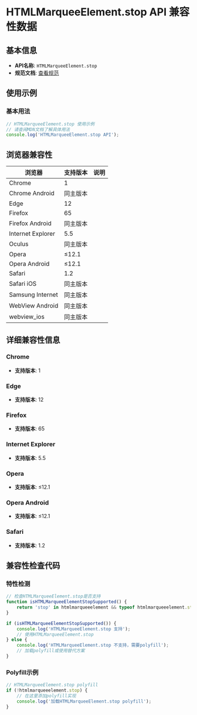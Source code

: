 # HTMLMarqueeElement.stop API 兼容性数据

## 基本信息

- **API名称**: `HTMLMarqueeElement.stop`
- **规范文档**: [查看规范](https://html.spec.whatwg.org/multipage/obsolete.html#dom-marquee-stop)

## 使用示例

### 基本用法

```javascript
// HTMLMarqueeElement.stop 使用示例
// 请查阅MDN文档了解具体用法
console.log('HTMLMarqueeElement.stop API');
```

## 浏览器兼容性

| 浏览器 | 支持版本 | 说明 |
|--------|----------|------|
| Chrome | 1 |  |
| Chrome Android | 同主版本 |  |
| Edge | 12 |  |
| Firefox | 65 |  |
| Firefox Android | 同主版本 |  |
| Internet Explorer | 5.5 |  |
| Oculus | 同主版本 |  |
| Opera | ≤12.1 |  |
| Opera Android | ≤12.1 |  |
| Safari | 1.2 |  |
| Safari iOS | 同主版本 |  |
| Samsung Internet | 同主版本 |  |
| WebView Android | 同主版本 |  |
| webview_ios | 同主版本 |  |

## 详细兼容性信息

### Chrome

- **支持版本**: 1

### Edge

- **支持版本**: 12

### Firefox

- **支持版本**: 65

### Internet Explorer

- **支持版本**: 5.5

### Opera

- **支持版本**: ≤12.1

### Opera Android

- **支持版本**: ≤12.1

### Safari

- **支持版本**: 1.2

## 兼容性检查代码

### 特性检测

```javascript
// 检查HTMLMarqueeElement.stop是否支持
function isHTMLMarqueeElementStopSupported() {
    return 'stop' in htmlmarqueeelement && typeof htmlmarqueeelement.stop === 'function';
}

if (isHTMLMarqueeElementStopSupported()) {
    console.log('HTMLMarqueeElement.stop 支持');
    // 使用HTMLMarqueeElement.stop
} else {
    console.log('HTMLMarqueeElement.stop 不支持，需要polyfill');
    // 加载polyfill或使用替代方案
}
```

### Polyfill示例

```javascript
// HTMLMarqueeElement.stop polyfill
if (!htmlmarqueeelement.stop) {
    // 在这里添加polyfill实现
    console.log('加载HTMLMarqueeElement.stop polyfill');
}
```

